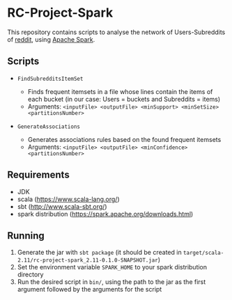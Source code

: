 # RC-Project-Spark

This repository contains scripts to analyse the network of Users-Subreddits of [reddit](reddit.com), using [Apache Spark](https://spark.apache.org/).

## Scripts

- `FindSubredditsItemSet` 
    * Finds frequent itemsets in a file whose lines contain the items of each bucket (in our case: Users = buckets and Subreddits = items)
    * Arguments: `<inputFile> <outputFile> <minSupport> <minSetSize> <partitionsNumber>`

- `GenerateAssociations`
    * Generates associations rules based on the found frequent itemsets
    * Arguments: `<inputFile> <outputFile> <minConfidence> <partitionsNumber>`
    
## Requirements
- JDK
- scala (https://www.scala-lang.org/)
- sbt (http://www.scala-sbt.org/)
- spark distribution (https://spark.apache.org/downloads.html)
    
## Running

1. Generate the jar with `sbt package` (it should be created in `target/scala-2.11/rc-project-spark_2.11-0.1.0-SNAPSHOT.jar`)
2. Set the environment variable `SPARK_HOME` to your spark distribution directory
3. Run the desired script in `bin/`, using the path to the jar as the first argument followed by the arguments for the script

